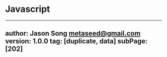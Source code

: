 # Javascript
---
author: Jason Song <metaseed@gmail.com>
version: 1.0.0
tag: [duplicate, data]
subPage: [202]
---
